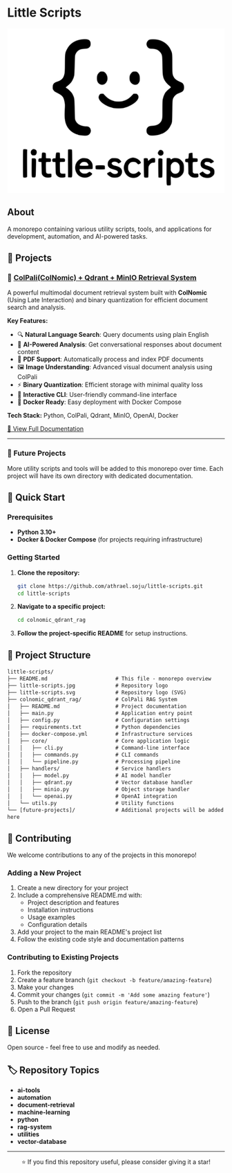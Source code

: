 # Little Scripts

<div align="center">
  <img src="little-scripts.svg" alt="Little Scripts Logo" width="600">
</div>

## About

A monorepo containing various utility scripts, tools, and applications for development, automation, and AI-powered tasks.

## 📁 Projects

### 🤖 [ColPali(ColNomic) + Qdrant + MinIO Retrieval System](./colnomic_qdrant_rag/)

A powerful multimodal document retrieval system built with **ColNomic** (Using Late Interaction) and binary quantization for efficient document search and analysis.

**Key Features:**
- 🔍 **Natural Language Search**: Query documents using plain English
- 🤖 **AI-Powered Analysis**: Get conversational responses about document content
- 📄 **PDF Support**: Automatically process and index PDF documents
- 🖼️ **Image Understanding**: Advanced visual document analysis using ColPali
- ⚡ **Binary Quantization**: Efficient storage with minimal quality loss
- 🎯 **Interactive CLI**: User-friendly command-line interface
- 🐳 **Docker Ready**: Easy deployment with Docker Compose

**Tech Stack:** Python, ColPali, Qdrant, MinIO, OpenAI, Docker

[📖 View Full Documentation](./colnomic_qdrant_rag/README.md)

---

### 🔧 Future Projects

More utility scripts and tools will be added to this monorepo over time. Each project will have its own directory with dedicated documentation.

## 🚀 Quick Start

### Prerequisites

- **Python 3.10+**
- **Docker & Docker Compose** (for projects requiring infrastructure)

### Getting Started

1. **Clone the repository:**
   ```bash
   git clone https://github.com/athrael.soju/little-scripts.git
   cd little-scripts
   ```

2. **Navigate to a specific project:**
   ```bash
   cd colnomic_qdrant_rag
   ```

3. **Follow the project-specific README** for setup instructions.

## 📖 Project Structure

```
little-scripts/
├── README.md                      # This file - monorepo overview
├── little-scripts.jpg             # Repository logo
├── little-scripts.svg             # Repository logo (SVG)
├── colnomic_qdrant_rag/           # ColPali RAG System
│   ├── README.md                  # Project documentation
│   ├── main.py                    # Application entry point
│   ├── config.py                  # Configuration settings
│   ├── requirements.txt           # Python dependencies
│   ├── docker-compose.yml         # Infrastructure services
│   ├── core/                      # Core application logic
│   │   ├── cli.py                 # Command-line interface
│   │   ├── commands.py            # CLI commands
│   │   └── pipeline.py            # Processing pipeline
│   ├── handlers/                  # Service handlers
│   │   ├── model.py               # AI model handler
│   │   ├── qdrant.py              # Vector database handler
│   │   ├── minio.py               # Object storage handler
│   │   └── openai.py              # OpenAI integration
│   └── utils.py                   # Utility functions
└── [future-projects]/             # Additional projects will be added here
```

## 🤝 Contributing

We welcome contributions to any of the projects in this monorepo!

### Adding a New Project

1. Create a new directory for your project
2. Include a comprehensive README.md with:
   - Project description and features
   - Installation instructions
   - Usage examples
   - Configuration details
3. Add your project to the main README's project list
4. Follow the existing code style and documentation patterns

### Contributing to Existing Projects

1. Fork the repository
2. Create a feature branch (`git checkout -b feature/amazing-feature`)
3. Make your changes
4. Commit your changes (`git commit -m 'Add some amazing feature'`)
5. Push to the branch (`git push origin feature/amazing-feature`)
6. Open a Pull Request

## 📝 License

Open source - feel free to use and modify as needed.

## 🏷️ Repository Topics

- **ai-tools**
- **automation**
- **document-retrieval**
- **machine-learning**
- **python**
- **rag-system**
- **utilities**
- **vector-database**

---

<div align="center">
  <p>⭐ If you find this repository useful, please consider giving it a star!</p>
</div>
